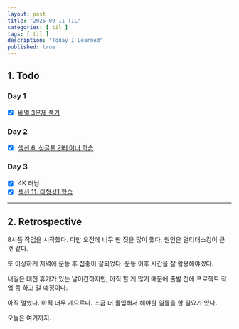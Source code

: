 ```yaml
---
layout: post
title: "2025-09-11 TIL"
categories: [ til ]
tags: [ til ]
description: "Today I Learned"
published: true
---
```


## 1. Todo

### Day 1

- [x] [배열 3문제 풀기](https://github.com/g1ennk/ps-prep/commit/ef49200dec1677e362079b594139d15a56068051)

### Day 2

- [x] [섹션 6. 싱글톤 컨테이너 학습](https://github.com/g1ennk/spring-basic/commit/d067a983cf407ecfdfd275b3efeb4fedca466396)

### Day 3

- [x] 4K 러닝
- [x] [섹션 11. 다형성1 학습](https://github.com/g1ennk/java-basic/commit/3e41863c400c3648d7fc3d4e8f11b92450bdb6eb)

---

## 2. Retrospective

8시쯤 작업을 시작했다. 다만 오전에 너무 딴 짓을 많이 했다. 원인은 멀티태스킹이 큰 것 같다.

또 이상하게 저녁에 운동 후 집중이 잘되었다. 운동 이후 시간을 잘 활용해야겠다.

내일은 대전 휴가가 있는 날이긴하지만, 아직 할 게 많기 때문에 출발 전에 프로젝트 작업 좀 하고 갈 예정이다.

아직 멀었다. 아직 너무 게으르다. 조금 더 몰입해서 해야할 일들을 할 필요가 있다.

오늘은 여기까지.
